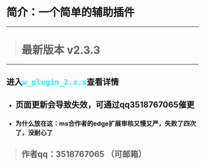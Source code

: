 # 简介：一个简单的辅助插件
-------
> # 最新版本 v2.3.3
-------
## 进入<kbd style="font-size: 20px; color: cyan;">w_plugin_2.x.x</kbd>查看详情
* ## 页面更新会导致失效，可通过qq3518767065催更
* ### 为什么放在这：ms合作者的edge扩展审核又慢又严，失败了四次了，没耐心了
> ## 作者qq：3518767065 （可邮箱）
